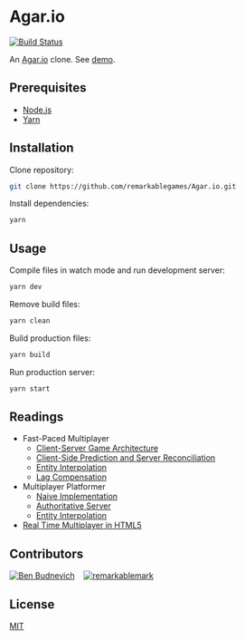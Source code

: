 # Agar.io

[![Build Status](https://travis-ci.org/remarkablegames/Agar.io.svg?branch=master)](https://travis-ci.org/remarkablegames/Agar.io)

An [Agar.io](https://agar.io/) clone. See [demo](https://agarlo.herokuapp.com/).

## Prerequisites

- [Node.js](https://nodejs.org/)
- [Yarn](https://yarnpkg.com/lang/en/docs/install/)

## Installation

Clone repository:

```sh
git clone https://github.com/remarkablegames/Agar.io.git
```

Install dependencies:

```sh
yarn
```

## Usage

Compile files in watch mode and run development server:

```sh
yarn dev
```

Remove build files:

```sh
yarn clean
```

Build production files:

```sh
yarn build
```

Run production server:

```sh
yarn start
```

## Readings

- Fast-Paced Multiplayer
  - [Client-Server Game Architecture](https://www.gabrielgambetta.com/client-server-game-architecture.html)
  - [Client-Side Prediction and Server Reconciliation](https://www.gabrielgambetta.com/client-side-prediction-server-reconciliation.html)
  - [Entity Interpolation](https://www.gabrielgambetta.com/entity-interpolation.html)
  - [Lag Compensation](https://www.gabrielgambetta.com/lag-compensation.html)
- Multiplayer Platformer
  - [Naive Implementation](https://antriel.com/post/online-platformer-1/)
  - [Authoritative Server](https://antriel.com/post/online-platformer-3/)
  - [Entity Interpolation](https://antriel.com/post/online-platformer-5/)
- [Real Time Multiplayer in HTML5](http://buildnewgames.com/real-time-multiplayer/)

## Contributors

[![Ben Budnevich](https://github.com/benox3.png?size=50)](https://github.com/benox3) &nbsp;&nbsp;
[![remarkablemark](https://github.com/remarkablemark.png?size=50)](https://github.com/remarkablemark)

## License

[MIT](LICENSE)

